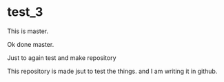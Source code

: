 # test_3
This is master.



Ok done master.


Just to again test and make repository

This repository is made jsut to test the things. and I am writing it in github.
